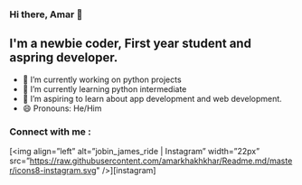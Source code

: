 ### Hi there, Amar 👋
## I'm a newbie coder, First year student and aspring developer.

<!--
**amarkhakhkhar/amarkhakhkhar** is a ✨ _special_ ✨ repository because its `README.md` (this file) appears on your GitHub profile.

Here are some ideas to get you started:
-->
- 🔭 I’m currently working on python projects
- 🌱 I’m currently learning python intermediate 
- 🤔 I’m aspiring to learn about app development and web development.
- 😄 Pronouns: He/Him 
<!--- 👯 I’m looking to collaborate on ...
- 💬 Ask me about ...
- ⚡ Fun fact: ...
-->
### Connect with me :

[<img align=”left” alt=”jobin_james_ride | Instagram” width=”22px” src=”https://raw.githubusercontent.com/amarkhakhkhar/Readme.md/master/icons8-instagram.svg" />][instagram]


